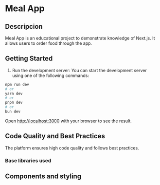 # Meal App

## Descripcion

Meal App is an educational project to demonstrate knowledge of Next.js. It allows users to order food through the app.

## Getting Started

1. Run the development server: You can start the development server using one of the following commands:

```bash
npm run dev
# or
yarn dev
# or
pnpm dev
# or
bun dev
```

Open [http://localhost:3000](http://localhost:3000) with your browser to see the result.

## Code Quality and Best Practices

The platform ensures high code quality and follows best practices.

### Base libraries used

## Components and styling
